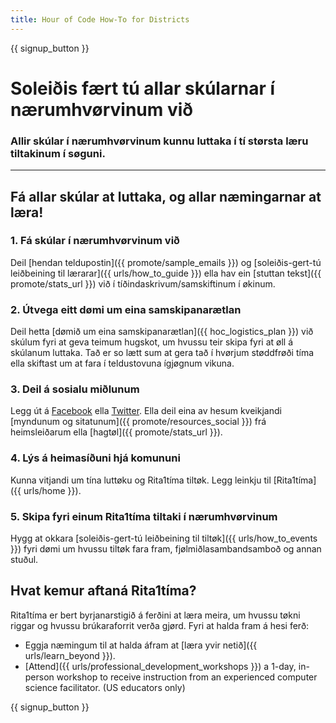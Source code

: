 ```yaml
---
title: Hour of Code How-To for Districts
---
```


{{ signup_button }}

# Soleiðis fært tú allar skúlarnar í nærumhvørvinum við

### Allir skúlar í nærumhvørvinum kunnu luttaka í tí størsta læru tiltakinum í søguni.

* * *

## Fá allar skúlar at luttaka, og allar næmingarnar at læra!

### 1. Fá skúlar í nærumhvørvinum við

Deil [hendan teldupostin]({{ promote/sample_emails }}) og [soleiðis-gert-tú leiðbeining til lærarar]({{ urls/how_to_guide }}) ella hav ein [stuttan tekst]({{ promote/stats_url }}) við í tíðindaskrivum/samskiftinum í økinum. <br />

### 2. Útvega eitt dømi um eina samskipanarætlan

Deil hetta [dømið um eina samskipanarætlan]({{ hoc_logistics_plan }}) við skúlum fyri at geva teimum hugskot, um hvussu teir skipa fyri at øll á skúlanum luttaka. Tað er so lætt sum at gera tað í hvørjum støddfrøði tíma ella skiftast um at fara í teldustovuna ígjøgnum vikuna.

### 3. Deil á sosialu miðlunum

Legg út á [Facebook](https://www.facebook.com/sharer/sharer.php?u=http%3A%2F%2Fhourofcode.com%2Fus) ella [Twitter](https://twitter.com/intent/tweet?url=http%3A%2F%2Fhourofcode.com&text=I%27m%20participating%20in%20this%20year%27s%20%23HourOfCode%2C%20are%20you%3F%20%40codeorg&original_referer=https%3A%2F%2Fwww.google.com%2Furl%3Fq%3Dhttps%253A%252F%252Ftwitter.com%252Fshare%253Fhashtags%253D%2526amp%253Brelated%253Dcodeorg%2526amp%253Btext%253DI%252527m%252Bparticipating%252Bin%252Bthis%252Byear%252527s%252B%252523HourOfCode%25252C%252Bare%252Byou%25253F%252B%252540codeorg%2526amp%253Burl%253Dhttp%25253A%25252F%25252Fhourofcode.com%26sa%3DD%26sntz%3D1%26usg%3DAFQjCNE1GLTUbKZfMlEh9Aj5w0iswz6PYQ&related=codeorg&hashtags=). Ella deil eina av hesum kveikjandi [myndunum og sitatunum]({{ promote/resources_social }}) frá heimsleiðarum ella [hagtøl]({{ promote/stats_url }}).

### 4. Lýs á heimasíðuni hjá komununi

Kunna vitjandi um tína luttøku og Rita1tíma tiltøk. Legg leinkju til [Rita1tíma]({{ urls/home }}).

### 5. Skipa fyri einum Rita1tíma tiltaki í nærumhvørvinum

Hygg at okkara [soleiðis-gert-tú leiðbeining til tiltøk]({{ urls/how_to_events }}) fyri dømi um hvussu tiltøk fara fram, fjølmiðlasambandsamboð og annan stuðul.

## Hvat kemur aftaná Rita1tíma?

Rita1tíma er bert byrjanarstigið á ferðini at læra meira, um hvussu tøkni riggar og hvussu brúkaraforrit verða gjørd. Fyri at halda fram á hesi ferð:

- Eggja næmingum til at halda áfram at [læra yvir netið]({{ urls/learn_beyond }}).
- [Attend]({{ urls/professional_development_workshops }}) a 1-day, in-person workshop to receive instruction from an experienced computer science facilitator. (US educators only)

{{ signup_button }}